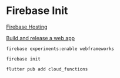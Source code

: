 # Firebase Init

[Firebase Hosting](https://firebase.google.com/docs/hosting)

[Build and release a web app](https://docs.flutter.dev/deployment/web)

```code
firebase experiments:enable webframeworks

firebase init
```

```code
flutter pub add cloud_functions
```
